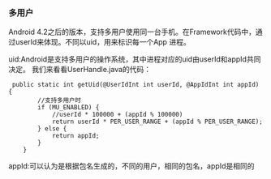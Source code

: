 ### 多用户

Android 4.2之后的版本，支持多用户使用同一台手机。在Framework代码中，通过userId来体现。不同以uid，用来标识每一个App
进程。

uid:Android是支持多用户的操作系统，其中进程对应的uid由userId和appId共同决定。
我们来看看UserHandle.java的代码：
```
 public static int getUid(@UserIdInt int userId, @AppIdInt int appId) {
        //支持多用户时
        if (MU_ENABLED) {
            //userId * 100000 + (appId % 100000)
            return userId * PER_USER_RANGE + (appId % PER_USER_RANGE);
        } else {
            return appId;
        }
    }
```

appId:可以认为是根据包名生成的，不同的用户，相同的包名，appId是相同的